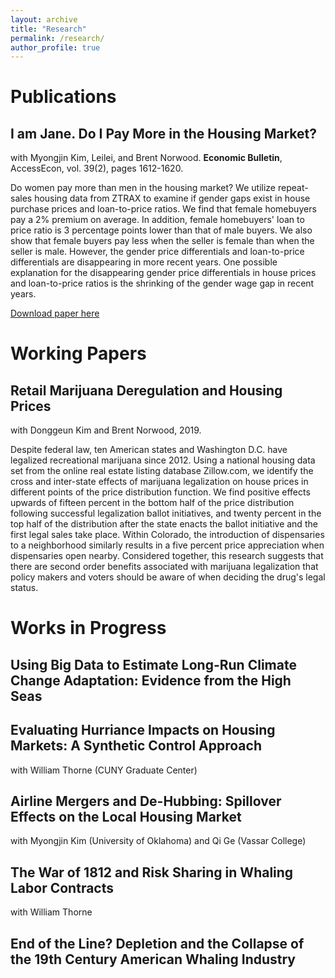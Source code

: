 ```yaml
---
layout: archive
title: "Research"
permalink: /research/
author_profile: true
---
```


# Publications
## I am Jane. Do I Pay More in the Housing Market?
with Myongjin Kim, Leilei, and Brent Norwood.
**Economic Bulletin**, AccessEcon, vol. 39(2), pages 1612-1620.

Do women pay more than men in the housing market? We utilize repeat-sales
housing data from ZTRAX to examine if gender gaps exist in house purchase prices
and loan-to-price ratios. We find that female homebuyers pay a 2% premium on
average. In addition, female homebuyers' loan to price ratio is 3 percentage
points lower than that of male buyers. We also show that female buyers pay
less when the seller is female than when the seller is male. However, the
gender price differentials and loan-to-price differentials are disappearing
in more recent years. One possible explanation for the disappearing gender
price differentials in house prices and loan-to-price ratios is the shrinking
of the gender wage gap in recent years.

[Download paper here](http://academicpages.github.io/files/gender_housing.pdf)

# Working Papers
## Retail Marijuana Deregulation and Housing Prices
with Donggeun Kim and Brent Norwood, 2019.

Despite federal law, ten American states and Washington D.C. have legalized
recreational marijuana since 2012. Using a national housing data set from the
online real estate listing database Zillow.com, we identify the cross and
inter-state effects of marijuana legalization on house prices in different
points of the price distribution function. We find positive effects upwards
of fifteen percent in the bottom half of the price distribution following
successful legalization ballot initiatives, and twenty percent in the top half
of the distribution after the state enacts the ballot initiative and the first
legal sales take place. Within Colorado, the introduction of dispensaries to a
neighborhood similarly results in a five percent price appreciation when
dispensaries open nearby. Considered together, this research suggests that
there are second order benefits associated with marijuana legalization that
policy makers and voters should be aware of when deciding the drug's legal
status.

# Works in Progress
## Using Big Data to Estimate Long-Run Climate Change Adaptation: Evidence from the High Seas
## Evaluating Hurriance Impacts on Housing Markets: A Synthetic Control Approach
with William Thorne (CUNY Graduate Center)
## Airline Mergers and De-Hubbing: Spillover Effects on the Local Housing Market
with Myongjin Kim (University of Oklahoma) and Qi Ge (Vassar College)
## The War of 1812 and Risk Sharing in Whaling Labor Contracts
with William Thorne
## End of the Line? Depletion and the Collapse of the 19th Century American Whaling Industry
